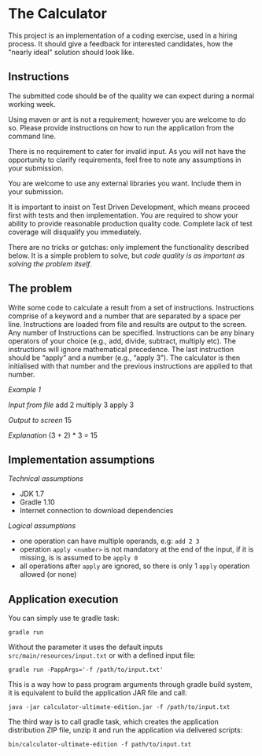 The Calculator
==============

This project is an implementation of a coding exercise, used in a hiring process. It should give a feedback for interested candidates, how the "nearly ideal" solution should look like.

Instructions
------------

The submitted code should be of the quality we can expect during a normal working week.

Using maven or ant is not a requirement; however you are welcome to do so. Please provide instructions on how to run the application from the command line.

There is no requirement to cater for invalid input. As you will not have the opportunity to clarify requirements, feel free to note any assumptions in your submission.

You are welcome to use any external libraries you want. Include them in your submission.

It is important to insist on Test Driven Development, which means proceed first with tests and then implementation. You are required to show your ability to provide reasonable production quality code. Complete lack of test coverage will disqualify you immediately.

There are no tricks or gotchas: only implement the functionality described below. It is a simple problem to solve, but *code quality is as important as solving the problem itself*.

The problem
-----------

Write some code to calculate a result from a set of instructions. Instructions comprise of a keyword and a number that are separated by a space per line. Instructions are loaded from file and results are output to the screen. Any number of Instructions can be specified. Instructions can be any binary operators of your choice (e.g., add, divide, subtract, multiply etc). The instructions will ignore mathematical precedence. The last instruction should be “apply” and a number (e.g., “apply 3”). The calculator is then initialised with that number and the previous instructions are applied to that number.

*Example 1*

_Input from file_
    add 2
    multiply 3
    apply 3

_Output to screen_
    15

_Explanation_
(3 + 2) * 3 = 15

Implementation assumptions
--------------------------

_Technical assumptions_
* JDK 1.7
* Gradle 1.10
* Internet connection to download dependencies

_Logical assumptions_
* one operation can have multiple operands, e.g: `add 2 3`
* operation `apply <number>` is not mandatory at the end of the input, if it is missing, is is assumed to be `apply 0`
* all operations after `apply` are ignored, so there is only 1 `apply` operation allowed (or none)

Application execution
---------------------

You can simply use te gradle task:

`gradle run`

Without the parameter it uses the default inputs `src/main/resources/input.txt` or with a defined input file:

`gradle run -PappArgs='-f /path/to/input.txt'`

This is a way how to pass program arguments through gradle build system, it is equivalent to build the application JAR file and call:

`java -jar calculator-ultimate-edition.jar -f /path/to/input.txt`

The third way is to call gradle task, which creates the application distribution ZIP file, unzip it and run the application via delivered scripts:

`bin/calculator-ultimate-edition -f path/to/input.txt`
